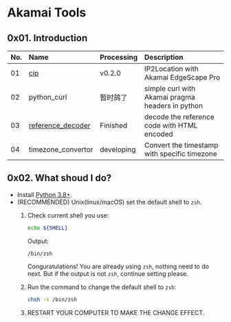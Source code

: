 # Akamai Tools

## 0x01. Introduction

| No.  | Name                                                   | Processing | Description                                      |
| :--- | :----------------------------------------------------- | :--------- | :----------------------------------------------- |
| 01   | [cip](./01_cip/README.md)                              | v0.2.0     | IP2Location with Akamai EdgeScape Pro            |
| 02   | python_curl                                            | 暂时鸽了   | simple curl with Akamai pragma headers in python |
| 03   | [reference_decoder](./03_refference_decoder/README.md) | Finished   | decode the reference code with HTML encoded      |
| 04   | timezone_convertor                                     | developing | Convert the timestamp with specific timezone     |

## 0x02. What shoud I do?

- Install [Python 3.8+](https://www.python.org/downloads/).
- (RECOMMENDED) Unix(linux/macOS) set the default shell to `zsh`.
  1. Check current shell you use:

     ``` Bash
     echo ${SHELL}
     ```

     Output:

     ``` Text
     /bin/zsh
     ```

     Conguratulations! You are already using `zsh`, nothing need to do next.
     But if the output is not `zsh`, continue setting please.
  2. Run the command to change the default shell to `zsh`:

     ``` Bash
     chsh -s /bin/zsh
     ```

  3. RESTART YOUR COMPUTER TO MAKE THE CHANGE EFFECT.
